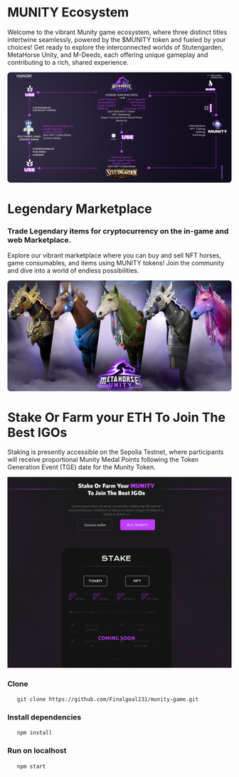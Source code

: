 # MUNITY Ecosystem

Welcome to the vibrant Munity game ecosystem, where three distinct titles intertwine seamlessly, powered by the $MUNITY token and fueled by your choices! Get ready to explore the interconnected worlds of Stutengarden, MetaHorse Unity, and M-Deeds, each offering unique gameplay and contributing to a rich, shared experience.

![alt text](public/MunityEco.png)

# Legendary Marketplace

### Trade Legendary items for cryptocurrency on the in-game and web Marketplace.

Explore our vibrant marketplace where you can buy and sell NFT horses, game consumables, and items using MUNITY tokens! Join the community and dive into a world of endless possibilities.

![alt text](public/nftmarketplace.png)

# Stake Or Farm your ETH To Join The Best IGOs

Staking is presently accessible on the Sepolia Testnet, where participants will receive proportional Munity Medal Points following the Token Generation Event (TGE) date for the Munity Token.

![alt text](public/staking.jpg)

### Clone

```
   git clone https://github.com/Finalgoal231/munity-game.git
```

### Install dependencies

```
   npm install
```

### Run on localhost

```
   npm start
```
